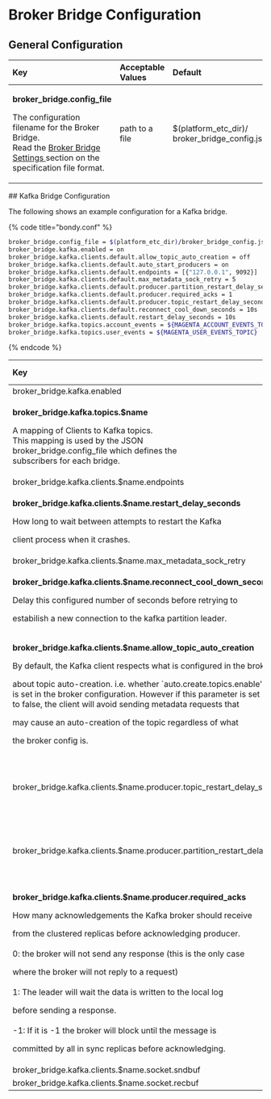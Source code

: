 # Broker Bridge Configuration

## General Configuration

<table>
  <thead>
    <tr>
      <th style="text-align:left">Key</th>
      <th style="text-align:left">Acceptable Values</th>
      <th style="text-align:left">Default</th>
    </tr>
  </thead>
  <tbody>
    <tr>
      <td style="text-align:left">
        <p><b>broker_bridge.config_file</b>
        </p>
        <p>The configuration filename for the Broker Bridge.
          <br />Read the <a href="../broker-bridge/#statically-configuring-subscriptions-via-a-configuration-file">Broker Bridge Settings </a>section
          on the specification file format.</p>
      </td>
      <td style="text-align:left">path to a file</td>
      <td style="text-align:left">$(platform_etc_dir)/
        <br />broker_bridge_config.json</td>
    </tr>
  </tbody>
</table>## Kafka Bridge Configuration

The following shows an example configuration for a Kafka bridge.

{% code title="bondy.conf" %}
```bash
broker_bridge.config_file = $(platform_etc_dir)/broker_bridge_config.json
broker_bridge.kafka.enabled = on
broker_bridge.kafka.clients.default.allow_topic_auto_creation = off
broker_bridge.kafka.clients.default.auto_start_producers = on
broker_bridge.kafka.clients.default.endpoints = [{"127.0.0.1", 9092}]
broker_bridge.kafka.clients.default.max_metadata_sock_retry = 5
broker_bridge.kafka.clients.default.producer.partition_restart_delay_seconds = 2s
broker_bridge.kafka.clients.default.producer.required_acks = 1
broker_bridge.kafka.clients.default.producer.topic_restart_delay_seconds = 10s
broker_bridge.kafka.clients.default.reconnect_cool_down_seconds = 10s
broker_bridge.kafka.clients.default.restart_delay_seconds = 10s
broker_bridge.kafka.topics.account_events = ${MAGENTA_ACCOUNT_EVENTS_TOPIC}
broker_bridge.kafka.topics.user_events = ${MAGENTA_USER_EVENTS_TOPIC}
```
{% endcode %}

<table>
  <thead>
    <tr>
      <th style="text-align:left">Key</th>
      <th style="text-align:left">Acceptable Values</th>
      <th style="text-align:left">Default</th>
    </tr>
  </thead>
  <tbody>
    <tr>
      <td style="text-align:left">broker_bridge.kafka.enabled</td>
      <td style="text-align:left">on | off</td>
      <td style="text-align:left">off</td>
    </tr>
    <tr>
      <td style="text-align:left">
        <p><b>broker_bridge.kafka.topics.$name</b>
        </p>
        <p>A mapping of Clients to Kafka topics.
          <br />This mapping is used by the JSON
          <br />broker_bridge.config_file which defines the
          <br />subscribers for each bridge.</p>
        <p></p>
      </td>
      <td style="text-align:left">a list of erlang tuples</td>
      <td style="text-align:left">[{&quot;127.0.0.1&quot;, 9092}]</td>
    </tr>
    <tr>
      <td style="text-align:left">broker_bridge.kafka.clients.$name.endpoints</td>
      <td style="text-align:left">list of</td>
      <td style="text-align:left"></td>
    </tr>
    <tr>
      <td style="text-align:left">
        <p><b>broker_bridge.kafka.clients.$name.restart_delay_seconds</b>
        </p>
        <p>How long to wait between attempts to restart the Kafka</p>
        <p>client process when it crashes.</p>
      </td>
      <td style="text-align:left">a time duration with units, e.g. &apos;10s&apos; for 10 seconds</td>
      <td
      style="text-align:left">10s</td>
    </tr>
    <tr>
      <td style="text-align:left">broker_bridge.kafka.clients.$name.max_metadata_sock_retry</td>
      <td style="text-align:left">integer</td>
      <td style="text-align:left">5</td>
    </tr>
    <tr>
      <td style="text-align:left">
        <p><b>broker_bridge.kafka.clients.$name.reconnect_cool_down_seconds</b>
        </p>
        <p>Delay this configured number of seconds before retrying to</p>
        <p>estabilish a new connection to the kafka partition leader.</p>
      </td>
      <td style="text-align:left">a time duration with units, e.g. &apos;10s&apos; for 10 seconds</td>
      <td
      style="text-align:left">10s</td>
    </tr>
    <tr>
      <td style="text-align:left">
        <p><b>broker_bridge.kafka.clients.$name.allow_topic_auto_creation</b>
        </p>
        <p>By default, the Kafka client respects what is configured in the broker</p>
        <p>about topic auto-creation. i.e. whether `auto.create.topics.enable&apos;
          <br
          />is set in the broker configuration. However if this parameter is set
          <br
          />to false, the client will avoid sending metadata requests that</p>
        <p>may cause an auto-creation of the topic regardless of what</p>
        <p>the broker config is.</p>
      </td>
      <td style="text-align:left">on | off</td>
      <td style="text-align:left">on</td>
    </tr>
    <tr>
      <td style="text-align:left">broker_bridge.kafka.clients.$name.producer.topic_restart_delay_seconds</td>
      <td
      style="text-align:left">a time duration with units, e.g. &apos;10s&apos; for 10 seconds</td>
        <td
        style="text-align:left">10s</td>
    </tr>
    <tr>
      <td style="text-align:left">broker_bridge.kafka.clients.$name.producer.partition_restart_delay_seconds</td>
      <td
      style="text-align:left">a time duration with units, e.g. &apos;10s&apos; for 10 seconds</td>
        <td
        style="text-align:left">10s</td>
    </tr>
    <tr>
      <td style="text-align:left">
        <p><b>broker_bridge.kafka.clients.$name.producer.required_acks</b>
        </p>
        <p>How many acknowledgements the Kafka broker should receive</p>
        <p>from the clustered replicas before acknowledging producer.
          <br />
          <br />0: the broker will not send any response (this is the only case</p>
        <p>where the broker will not reply to a request)
          <br />
          <br />1: The leader will wait the data is written to the local log</p>
        <p>before sending a response.
          <br />
          <br />-1: If it is -1 the broker will block until the message is</p>
        <p>committed by all in sync replicas before acknowledging.</p>
      </td>
      <td style="text-align:left">integer</td>
      <td style="text-align:left">1</td>
    </tr>
    <tr>
      <td style="text-align:left">broker_bridge.kafka.clients.$name.socket.sndbuf</td>
      <td style="text-align:left">bytesize</td>
      <td style="text-align:left"></td>
    </tr>
    <tr>
      <td style="text-align:left">broker_bridge.kafka.clients.$name.socket.recbuf</td>
      <td style="text-align:left">bytesize</td>
      <td style="text-align:left"></td>
    </tr>
  </tbody>
</table>
